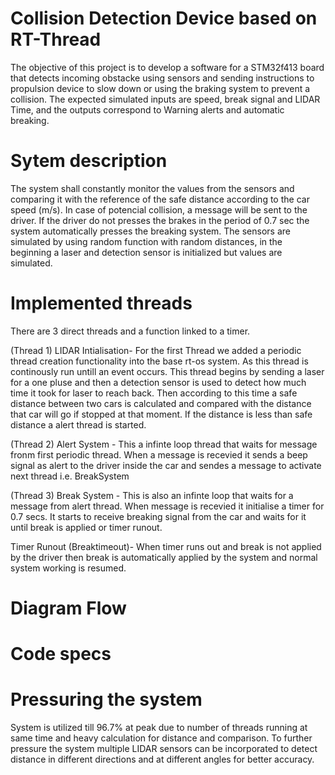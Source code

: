 # Collision Detection Device based on RT-Thread 

The objective of this project is to develop a software for a STM32f413 board that detects incoming obstacke using sensors and sending instructions to propulsion device to slow down or using the braking system to prevent a collision. 
The expected simulated inputs are speed, break signal and LIDAR Time, and the outputs correspond to Warning alerts and automatic breaking. 

# Sytem description
The system shall constantly monitor the values from the sensors and comparing it with the reference of the safe distance according to the car speed (m/s). In case of potencial collision, a message will be sent to the driver. If the driver do not presses the brakes in the period of 0.7 sec the system automatically presses the breaking system. 
The sensors are simulated by using random function with random distances, in the beginning a laser and detection sensor is initialized but values are simulated.
# Implemented threads

There are 3 direct threads and a function linked to a timer.

(Thread 1) LIDAR Intialisation- For the first Thread we added a periodic thread creation functionality into the base rt-os system. As this thread is continously run untill an event occurs. This thread begins by sending a laser for a one pluse and then a detection sensor is used to detect how much time it took for laser to reach back. Then according to this time a safe distance between two cars is calculated and compared with the distance that car will go if stopped at that moment. If the distance is less than safe distance a alert thread is started.

(Thread 2) Alert System - This a infinte loop thread that waits for message fronm first periodic thread. When a message is recevied it sends a beep signal as alert to the driver inside the car and sendes a message to activate next thread i.e. BreakSystem

(Thread 3) Break System - This is also an infinte loop that waits for a message from alert thread. When message is recevied it initialise a timer for 0.7 secs. It starts to receive breaking signal from the car and waits for it until break is applied or timer runout.

Timer Runout (Breaktimeout)- When timer runs out and break is not applied by the driver then break is automatically applied by the system and normal system working is resumed.
# Diagram Flow

# Code specs

# Pressuring the system

System is utilized till 96.7% at peak due to number of threads running at same time and heavy calculation for distance and comparison. To further pressure the system multiple LIDAR sensors can be incorporated to detect distance in different directions and at different angles for better accuracy.
